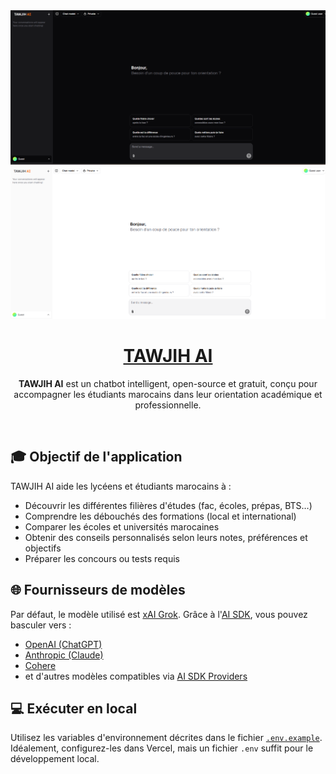 <a href="https://nextjs-ai-chatbot-six-rouge-59.vercel.app/">
  <img alt="demo thumbnial" src="public/images/demo-thumbnail.png">
  <img src="public/images/demothumbnaillight.png" >
  <h1 align="center">TAWJIH AI</h1>
</a>

<p align="center">
    <strong>TAWJIH AI</strong> est un chatbot intelligent, open-source et gratuit, conçu pour accompagner les étudiants marocains dans leur orientation académique et professionnelle.
</p>

<br>



## 🎓 Objectif de l'application

TAWJIH AI aide les lycéens et étudiants marocains à :
- Découvrir les différentes filières d'études (fac, écoles, prépas, BTS…)
- Comprendre les débouchés des formations (local et international)
- Comparer les écoles et universités marocaines
- Obtenir des conseils personnalisés selon leurs notes, préférences et objectifs
- Préparer les concours ou tests requis

## 🌐 Fournisseurs de modèles

Par défaut, le modèle utilisé est [xAI Grok](https://x.ai). Grâce à l'[AI SDK](https://sdk.vercel.ai/docs), vous pouvez basculer vers :
- [OpenAI (ChatGPT)](https://openai.com)
- [Anthropic (Claude)](https://anthropic.com)
- [Cohere](https://cohere.com)
- et d'autres modèles compatibles via [AI SDK Providers](https://sdk.vercel.ai/providers/ai-sdk-providers)


## 💻 Exécuter en local

Utilisez les variables d'environnement décrites dans le fichier [`.env.example`](.env.example). Idéalement, configurez-les dans Vercel, mais un fichier `.env` suffit pour le développement local.

